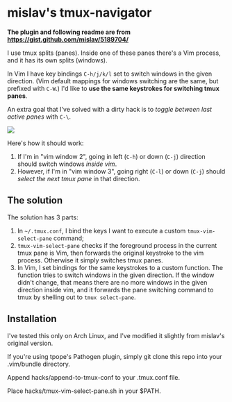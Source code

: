 # mislav's tmux-navigator

**The plugin and following readme are from https://gist.github.com/mislav/5189704/**

I use tmux splits (panes). Inside one of these panes there's a Vim process, and it has its own splits (windows).

In Vim I have key bindings `C-h/j/k/l` set to switch windows in the given direction. (Vim default mappings for windows switching are the same, but prefixed with `C-W`.) I'd like to **use the same keystrokes for switching tmux panes**.

An extra goal that I've solved with a dirty hack is to *toggle between last active panes* with `C-\`.

![](http://f.cl.ly/items/3O0B0U2I041c420u163w/tmux%20vim%20panes%20hack.png)

Here's how it should work:

1. If I'm in "vim window 2", going in left (`C-h`) or down (`C-j`) direction should switch windows _inside vim_.
2. However, if I'm in "vim window 3", going right (`C-l`) or down (`C-j`) should _select the next tmux pane_ in that direction.

## The solution

The solution has 3 parts:

1. In `~/.tmux.conf`, I bind the keys I want to execute a custom `tmux-vim-select-pane` command;
2. `tmux-vim-select-pane` checks if the foreground process in the current tmux pane is Vim, then forwards the original keystroke to the vim process. Otherwise it simply switches tmux panes.
3. In Vim, I set bindings for the same keystrokes to a custom function. The function tries to switch windows in the given direction. If the window didn't change, that means there are no more windows in the given direction inside vim, and it forwards the pane switching command to tmux by shelling out to `tmux select-pane`.

## Installation

I've tested this only on Arch Linux, and I've modified it slightly from
mislav's original version. 

If you're using tpope's Pathogen plugin, simply git clone this repo into your
.vim/bundle directory. 

Append hacks/append-to-tmux-conf to your .tmux.conf file.

Place hacks/tmux-vim-select-pane.sh in your $PATH.

